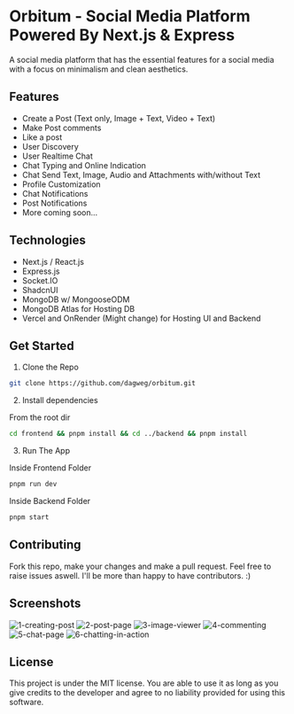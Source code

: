 # Orbitum - Social Media Platform Powered By Next.js & Express

A social media platform that has the essential features for a social media with a focus on minimalism and clean aesthetics.

## Features
+ Create a Post (Text only, Image + Text, Video + Text)
+ Make Post comments 
+ Like a post
+ User Discovery
+ User Realtime Chat
+ Chat Typing and Online Indication
+ Chat Send Text, Image, Audio and Attachments with/without Text
+ Profile Customization
+ Chat Notifications
+ Post Notifications
+ More coming soon...

## Technologies
+ Next.js / React.js
+ Express.js
+ Socket.IO
+ ShadcnUI
+ MongoDB w/ MongooseODM
+ MongoDB Atlas for Hosting DB
+ Vercel and OnRender (Might change) for Hosting UI and Backend

## Get Started
1. Clone the Repo
```bash
git clone https://github.com/dagweg/orbitum.git
```

2. Install dependencies

From the root dir
```bash
cd frontend && pnpm install && cd ../backend && pnpm install
```

3. Run The App
   
Inside Frontend Folder
```bash
pnpm run dev
```
Inside Backend Folder
```bash
pnpm start
```

## Contributing
Fork this repo, make your changes and make a pull request. Feel free to raise issues aswell. I'll be more than happy to have contributors. :)

## Screenshots
![1-creating-post](https://github.com/user-attachments/assets/d3bc55e4-1e38-4953-92ed-c4edc35fbf41)
![2-post-page](https://github.com/user-attachments/assets/32c10dc2-40aa-43f2-baf2-db2a2fa9722a)
![3-image-viewer](https://github.com/user-attachments/assets/65bc728b-5667-446a-8105-28fc6b738f75)
![4-commenting](https://github.com/user-attachments/assets/e97e2af1-232a-4418-a5f3-d3b3b08afc95)
![5-chat-page](https://github.com/user-attachments/assets/0647b4c7-8ed6-4297-b3d0-ea7906a1602c)
![6-chatting-in-action](https://github.com/user-attachments/assets/ab0fb743-c63d-4b2a-974c-a1b3a44c84e2)


## License
This project is under the MIT license. You are able to use it as long as you give credits to the developer and agree to no liability provided for using this software.
